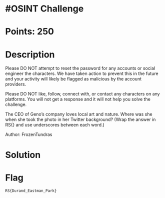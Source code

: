 # #OSINT Challenge

# Points: 250

# Description
Please DO NOT attempt to reset the password for any accounts or social engineer the characters. We have taken action to prevent this in the future and your activity will likely be flagged as malicious by the account providers.

Please DO NOT like, follow, connect with, or contact any characters on any platforms. You will not get a response and it will not help you solve the challenge.

The CEO of Geno’s company loves local art and nature. Where was she when she took the photo in her Twitter background? (Wrap the answer in RS{} and use underscores between each word.)

Author: FrozenTundras


# Solution

# Flag
```RS{Durand_Eastman_Park}```

